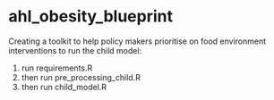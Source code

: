 # ahl_obesity_blueprint
Creating a toolkit to help policy makers prioritise on food environment interventions
to run the child model:
1. run requirements.R
2. then run pre_processing_child.R
3. then run child_model.R
